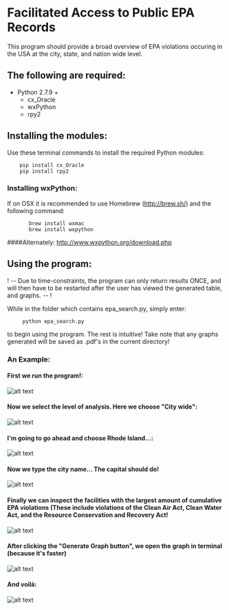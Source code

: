 # Facilitated Access to Public EPA Records
This program should provide a broad overview of EPA violations occuring in the USA at the city, state, and nation wide level. 

## The following are required:
  * Python 2.7.9 + 
    * cx_Oracle
    * wxPython
    * rpy2

## Installing the modules:

Use these terminal commands to install the required Python modules:
```
    pip install cx_Oracle
    pip install rpy2
```

### Installing wxPython:
If on OSX it is recommended to use Homebrew (http://brew.sh/)
and the following command:
```
       brew install wxmac
       brew install wxpython
```
####Alternately:
http://www.wxpython.org/download.php


## Using the program:
! -- Due to time-constraints, the program can only return results ONCE, and will then have to be restarted after the user has viewed the
generated table, and graphs. -- !

While in the folder which contains epa_search.py, simply enter:
```   
     python epa_search.py
```
to begin using the program. The rest is intuitive! Take note that any graphs generated will be saved as .pdf's in the current directory!


### An Example:

#### First we run the program!: 

![alt text](http://i.imgur.com/WF0yAD0.png "Just type python epa_search.py in your terminal!")

#### Now we select the level of analysis. Here we choose "City wide":

![alt text](http://i.imgur.com/IJYgofm.png "Lets inspect this city!")

#### I'm going to go ahead and choose Rhode Island...:

![alt text](http://i.imgur.com/GOqUBzQ.png "I've never been there myself...")

#### Now we type the city name... The capital should do!

![alt text](http://i.imgur.com/2VSV3Yr.png "The capital of Rhode Island")

#### Finally we can inspect the facilities with the largest amount of cumulative EPA violations (These include violations of the Clean Air Act, Clean Water Act, and the Resource Conservation and Recovery Act!

![alt text](http://i.imgur.com/QhgMCpd.png "Energy Companies tend to be high on the list...")

#### After clicking the "Generate Graph button", we open the graph in terminal (because it's faster)

![alt text](http://i.imgur.com/tXPPKdt.png "The lovely terminal...")

#### And voilá:

![alt text](http://i.imgur.com/EZq6XHB.png "A wonderful graph")








